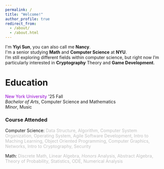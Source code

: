 ```yaml
---
permalink: /
title: "Welcome!"
author_profile: true
redirect_from: 
  - /about/
  - /about.html
---
```


I'm **Yiyi Sun**, you can also call me **Nancy**.<br>
I'm a senior studying **Math** and **Computer Science** at **NYU**.<br>
I’m still exploring different fields within computer science, but right now I’m particularly interested in **Cryptography** Theory and **Game Development**.

# Education

<span style="color:DarkViolet">New York University</span> '25 Fall<br>
*Bachelor of Arts*, Computer Science and Mathematics<br>
*Minor*, Music<br>

### Course Attended

Computer Science: <span style="color:Silver">Data Structure, Algorithm, Computer System Organization, Operating System, Agile Software Development, Intro to Maching Learning, Object Oriented Programming, Computer Graphics, Networks, Intro to Cryptography, Security</span>

Math: <span style="color:Silver">Discrete Math, Linear Algebra, *Honors* Analysis, Abstract Algebra, Theory of Probability, Statistics, ODE, Numerical Analysis</span>


